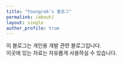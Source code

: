 ```yaml
---
title: "Youngrok's 블로그"
permalink: /about/
layout: single
author_profile: true
---
```


이 블로그는 개인용 개발 관련 블로그입니다.  
이곳에 있는 자료는 자유롭게 사용하실 수 있습니다.